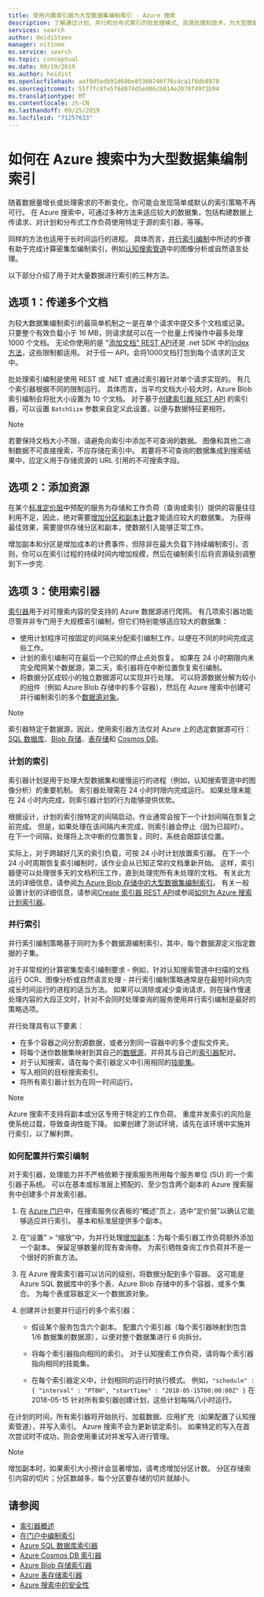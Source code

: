 ```yaml
---
title: 使用内置索引器为大型数据集编制索引 - Azure 搜索
description: 了解通过计划、并行和分布式索引的批处理模式、资源处理和技术，为大型数据编制索引或进行计算密集型索引编制的策略。
services: search
author: HeidiSteen
manager: nitinme
ms.service: search
ms.topic: conceptual
ms.date: 09/19/2019
ms.author: heidist
ms.openlocfilehash: aaf0d5edb91d60be85360746f76c4ca1f8db8978
ms.sourcegitcommit: 55f7fc8fe5f6d874d5e886cb014e2070f49f3b94
ms.translationtype: MT
ms.contentlocale: zh-CN
ms.lasthandoff: 09/25/2019
ms.locfileid: "71257033"
---
```

# <a name="how-to-index-large-data-sets-in-azure-search"></a>如何在 Azure 搜索中为大型数据集编制索引

随着数据量增长或处理需求的不断变化，你可能会发现简单或默认的索引策略不再可行。 在 Azure 搜索中，可通过多种方法来适应较大的数据集，包括构建数据上传请求、对计划和分布式工作负荷使用特定于源的索引器，等等。

同样的方法也适用于长时间运行的进程。 具体而言，[并行索引编制](#parallel-indexing)中所述的步骤有助于完成计算密集型编制索引，例如[认知搜索管道](cognitive-search-concept-intro.md)中的图像分析或自然语言处理。

以下部分介绍了用于对大量数据进行索引的三种方法。

## <a name="option-1-pass-multiple-documents"></a>选项 1：传递多个文档

为较大数据集编制索引的最简单机制之一是在单个请求中提交多个文档或记录。 只要整个有效负载小于 16 MB，则请求就可以在一个批量上传操作中最多处理 1000 个文档。 无论你使用的是 "[添加文档" REST API](https://docs.microsoft.com/rest/api/searchservice/addupdate-or-delete-documents)还是 .net SDK 中的[Index 方法](https://docs.microsoft.com/dotnet/api/microsoft.azure.search.documentsoperationsextensions.index?view=azure-dotnet)，这些限制都适用。 对于任一 API，会将1000文档打包到每个请求的正文中。

批处理索引编制是使用 REST 或 .NET 或通过索引器针对单个请求实现的。 有几个索引器根据不同的限制运行。 具体而言，当平均文档大小较大时，Azure Blob 索引编制会将批大小设置为 10 个文档。 对于基于[创建索引器 REST API](https://docs.microsoft.com/rest/api/searchservice/Create-Indexer) 的索引器，可以设置 `BatchSize` 参数来自定义此设置，以便与数据特征更相符。 

> [!NOTE]
> 若要保持文档大小不限，请避免向索引中添加不可查询的数据。 图像和其他二进制数据不可直接搜索，不应存储在索引中。 若要将不可查询的数据集成到搜索结果中，应定义用于存储资源的 URL 引用的不可搜索字段。

## <a name="option-2-add-resources"></a>选项 2：添加资源

在某个[标准定价层](search-sku-tier.md)中预配的服务为存储和工作负荷（查询或索引）提供的容量往往利用不足，因此，绝对需要[增加分区和副本计数](search-capacity-planning.md)才能适应较大的数据集。 为获得最佳效果，需要提供存储分区和副本，使数据引入能够正常工作。

增加副本和分区是增加成本的计费事件，但除非在最大负载下持续编制索引，否则，你可以在索引过程的持续时间内增加规模，然后在编制索引后将资源级别调整到下一步完.

## <a name="option-3-use-indexers"></a>选项 3：使用索引器

[索引器](search-indexer-overview.md)用于对可搜索内容的受支持的 Azure 数据源进行爬网。 有几项索引器功能尽管并非专门用于大规模索引编制，但它们特别能够适应较大的数据集：

+ 使用计划程序可按固定的间隔来分配索引编制工作，以便在不同的时间完成这些工作。
+ 计划的索引编制可在最后一个已知的停止点处恢复。 如果在 24 小时期限内未完全爬网某个数据源，第二天，索引器将在中断位置恢复索引编制。
+ 将数据分区成较小的独立数据源可以实现并行处理。 可以将源数据分解为较小的组件（例如 Azure Blob 存储中的多个容器），然后在 Azure 搜索中创建可并行编制索引的多个[数据源对象](https://docs.microsoft.com/rest/api/searchservice/create-data-source)。

> [!NOTE]
> 索引器特定于数据源，因此，使用索引器方法仅对 Azure 上的选定数据源可行：[SQL 数据库](search-howto-connecting-azure-sql-database-to-azure-search-using-indexers.md)、[Blob 存储](search-howto-indexing-azure-blob-storage.md)、[表存储](search-howto-indexing-azure-tables.md)和 [Cosmos DB](search-howto-index-cosmosdb.md)。

### <a name="scheduled-indexing"></a>计划的索引

索引器计划是用于处理大型数据集和缓慢运行的进程（例如，认知搜索管道中的图像分析）的重要机制。 索引器处理需在 24 小时时限内完成运行。 如果处理未能在 24 小时内完成，则索引器计划的行为能够提供优势。 

根据设计，计划的索引按特定的间隔启动，作业通常会按下一个计划间隔在恢复之前完成。 但是，如果处理在该间隔内未完成，则索引器会停止（因为已超时）。 在下一个间隔，处理将上次中断的位置恢复，同时，系统会跟踪该位置。 

实际上，对于跨越好几天的索引负载，可按 24 小时计划放置索引器。 在下一个 24 小时周期恢复索引编制时，该作业会从已知正常的文档重新开始。 这样，索引器便可以处理很多天的文档积压工作，直到处理完所有未处理的文档。 有关此方法的详细信息，请参阅[为 Azure Blob 存储中的大型数据集编制索引](search-howto-indexing-azure-blob-storage.md#indexing-large-datasets)。 有关一般设置计划的详细信息，请参阅[Create 索引器 REST API](https://docs.microsoft.com/rest/api/searchservice/Create-Indexer#request-syntax)或参阅[如何为 Azure 搜索计划索引器](search-howto-schedule-indexers.md)。

<a name="parallel-indexing"></a>

### <a name="parallel-indexing"></a>并行索引

并行索引编制策略基于同时为多个数据源编制索引，其中，每个数据源定义指定数据的子集。 

对于非常规的计算密集型索引编制要求 - 例如，针对认知搜索管道中扫描的文档运行 OCR、图像分析或自然语言处理 - 并行索引编制策略通常是在最短时间内完成长时间运行的进程的适当方法。 如果可以消除或减少查询请求，则在操作慢速处理内容的大段正文时，针对不会同时处理查询的服务使用并行索引编制是最好的策略选项。 

并行处理具有以下要素：

+ 在多个容器之间分割源数据，或者分割同一容器中的多个虚拟文件夹。 
+ 将每个迷你数据集映射到其自己的[数据源](https://docs.microsoft.com/rest/api/searchservice/create-data-source)，并将其与自己的[索引器](https://docs.microsoft.com/rest/api/searchservice/create-indexer)配对。
+ 对于认知搜索，请在每个索引器定义中引用相同的[技能集](https://docs.microsoft.com/rest/api/searchservice/create-skillset)。
+ 写入相同的目标搜索索引。 
+ 将所有索引器计划为在同一时间运行。

> [!NOTE]
> Azure 搜索不支持将副本或分区专用于特定的工作负荷。 重度并发索引的风险是使系统过载，导致查询性能下降。 如果创建了测试环境，请先在该环境中实施并行索引，以了解利弊。

### <a name="how-to-configure-parallel-indexing"></a>如何配置并行索引编制

对于索引器，处理能力并不严格依赖于搜索服务所用每个服务单位 (SU) 的一个索引器子系统。 可以在基本或标准层上预配的、至少包含两个副本的 Azure 搜索服务中创建多个并发索引器。 

1. 在 [Azure 门户](https://portal.azure.com)中，在搜索服务仪表板的“概述”页上，选中“定价层”以确认它能够适应并行索引。 基本和标准层提供多个副本。

2. 在“设置” > “缩放”中，为并行处理[增加副本](search-capacity-planning.md)：为每个索引器工作负荷额外添加一个副本。 保留足够数量的现有查询卷。 为索引牺牲查询工作负荷并不是一个很好的折衷方法。

3. 在 Azure 搜索索引器可以访问的级别，将数据分配到多个容器。 这可能是 Azure SQL 数据库中的多个表、Azure Blob 存储中的多个容器，或多个集合。 为每个表或容器定义一个数据源对象。

4. 创建并计划要并行运行的多个索引器：

   + 假设某个服务包含六个副本。 配置六个索引器（每个索引器映射到包含 1/6 数据集的数据源），以便对整个数据集进行 6 向拆分。 

   + 将每个索引器指向相同的索引。 对于认知搜索工作负荷，请将每个索引器指向相同的技能集。

   + 在每个索引器定义中，计划相同的运行时执行模式。 例如，`"schedule" : { "interval" : "PT8H", "startTime" : "2018-05-15T00:00:00Z" }` 在 2018-05-15 针对所有索引器创建计划，这些计划每隔八小时运行。

在计划的时间，所有索引器将开始执行、加载数据、应用扩充（如果配置了认知搜索管道），并写入索引。 Azure 搜索不会为更新锁定索引。 如果特定的写入在首次尝试时不成功，则会使用重试对并发写入进行管理。

> [!Note]
> 增加副本时，如果索引大小预计会显著增加，请考虑增加分区计数。 分区存储索引内容的切片；分区数越多，每个分区要存储的切片就越小。

## <a name="see-also"></a>请参阅

+ [索引器概述](search-indexer-overview.md)
+ [在门户中编制索引](search-import-data-portal.md)
+ [Azure SQL 数据库索引器](search-howto-connecting-azure-sql-database-to-azure-search-using-indexers.md)
+ [Azure Cosmos DB 索引器](search-howto-index-cosmosdb.md)
+ [Azure Blob 存储索引器](search-howto-indexing-azure-blob-storage.md)
+ [Azure 表存储索引器](search-howto-indexing-azure-tables.md)
+ [Azure 搜索中的安全性](search-security-overview.md)
